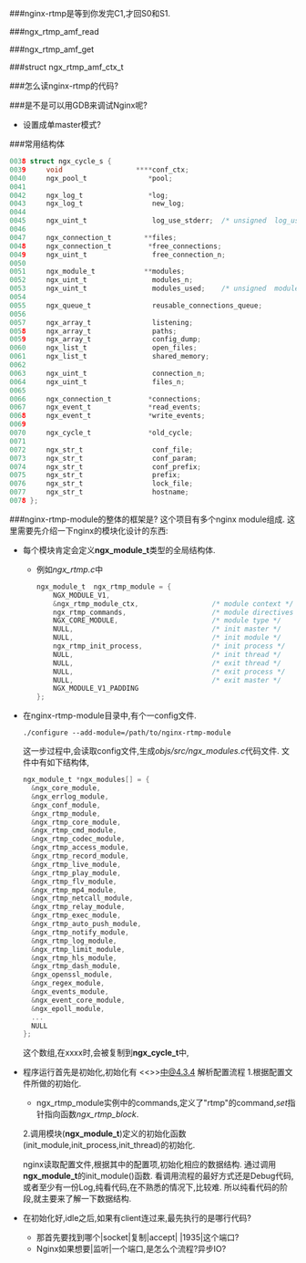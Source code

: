 ###nginx-rtmp是等到你发完C1,才回S0和S1.

###ngx_rtmp_amf_read

###ngx_rtmp_amf_get

###struct ngx_rtmp_amf_ctx_t

###怎么读nginx-rtmp的代码?

###是不是可以用GDB来调试Nginx呢?
* 设置成单master模式?
  
###常用结构体


```c
0038 struct ngx_cycle_s {
0039     void                  ****conf_ctx;
0040     ngx_pool_t               *pool;
0041 
0042     ngx_log_t                *log;
0043     ngx_log_t                 new_log;
0044 
0045     ngx_uint_t                log_use_stderr;  /* unsigned  log_use_stderr:1; */
0046 
0047     ngx_connection_t        **files;
0048     ngx_connection_t         *free_connections;
0049     ngx_uint_t                free_connection_n;
0050 
0051     ngx_module_t            **modules;
0052     ngx_uint_t                modules_n;
0053     ngx_uint_t                modules_used;    /* unsigned  modules_used:1; */
0054 
0055     ngx_queue_t               reusable_connections_queue;
0056 
0057     ngx_array_t               listening;
0058     ngx_array_t               paths;
0059     ngx_array_t               config_dump;
0060     ngx_list_t                open_files;
0061     ngx_list_t                shared_memory;
0062 
0063     ngx_uint_t                connection_n;
0064     ngx_uint_t                files_n;
0065 
0066     ngx_connection_t         *connections;
0067     ngx_event_t              *read_events;
0068     ngx_event_t              *write_events;
0069 
0070     ngx_cycle_t              *old_cycle;
0071 
0072     ngx_str_t                 conf_file;
0073     ngx_str_t                 conf_param;
0074     ngx_str_t                 conf_prefix;
0075     ngx_str_t                 prefix;
0076     ngx_str_t                 lock_file;
0077     ngx_str_t                 hostname;
0078 };
```
###nginx-rtmp-module的整体的框架是?
这个项目有多个nginx module组成.
这里需要先介绍一下nginx的模块化设计的东西:
* 每个模块肯定会定义**ngx_module_t**类型的全局结构体.
  * 例如*ngx_rtmp.c*中
    ```c
    ngx_module_t  ngx_rtmp_module = {
        NGX_MODULE_V1,
        &ngx_rtmp_module_ctx,                  /* module context */
        ngx_rtmp_commands,                     /* module directives */
        NGX_CORE_MODULE,                       /* module type */
        NULL,                                  /* init master */
        NULL,                                  /* init module */
        ngx_rtmp_init_process,                 /* init process */
        NULL,                                  /* init thread */
        NULL,                                  /* exit thread */
        NULL,                                  /* exit process */
        NULL,                                  /* exit master */
        NGX_MODULE_V1_PADDING
    };
    ``` 
* 在nginx-rtmp-module目录中,有个一config文件.
  ```shell
  ./configure --add-module=/path/to/nginx-rtmp-module
  ```
  这一步过程中,会读取config文件,生成*objs/src/ngx_modules.c*代码文件.
  文件中有如下结构体,
  ```c
  ngx_module_t *ngx_modules[] = {
    &ngx_core_module,
    &ngx_errlog_module,
    &ngx_conf_module,
    &ngx_rtmp_module,
    &ngx_rtmp_core_module,
    &ngx_rtmp_cmd_module,
    &ngx_rtmp_codec_module,
    &ngx_rtmp_access_module,
    &ngx_rtmp_record_module,
    &ngx_rtmp_live_module,
    &ngx_rtmp_play_module,
    &ngx_rtmp_flv_module,
    &ngx_rtmp_mp4_module,
    &ngx_rtmp_netcall_module,
    &ngx_rtmp_relay_module,
    &ngx_rtmp_exec_module,
    &ngx_rtmp_auto_push_module,
    &ngx_rtmp_notify_module,
    &ngx_rtmp_log_module,
    &ngx_rtmp_limit_module,
    &ngx_rtmp_hls_module,
    &ngx_rtmp_dash_module,
    &ngx_openssl_module,
    &ngx_regex_module,
    &ngx_events_module,
    &ngx_event_core_module,
    &ngx_epoll_module,
    ...
    NULL
  };
  ```
  这个数组,在xxxx时,会被复制到**ngx_cycle_t**中,

* 程序运行首先是初始化,初始化有
  <<>>中@4.3.4 解析配置流程
  1.根据配置文件所做的初始化.
    * ngx_rtmp_module实例中的commands,定义了"rtmp"的command,*set*指针指向函数*ngx_rtmp_block*.

  2.调用模块(**ngx_module_t**)定义的初始化函数(init_module,init_process,init_thread)的初始化.

  nginx读取配置文件,根据其中的配置项,初始化相应的数据结构.
  通过调用**ngx_module_t**的init_module()函数.
  看调用流程的最好方式还是Debug代码,或者至少有一份Log,纯看代码,在不熟悉的情况下,比较难.
  所以纯看代码的阶段,就主要来了解一下数据结构.

* 在初始化好,idle之后,如果有client连过来,最先执行的是哪行代码?
  * 那首先要找到哪个|socket|复制|accept| |1935|这个端口?
  * Nginx如果想要|监听|一个端口,是怎么个流程?异步IO?
  